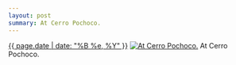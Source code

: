 ```yaml
---
layout: post
summary: At Cerro Pochoco.
---
```


<p>
  <time><a href="/116">{{ page.date | date: "%B %e, %Y" }}</a></time>
  <a href="/116"><img src="{{ site.assets_url }}/116-640.jpg" srcset="{{ site.assets_url }}/116-1280.jpg 1280w, {{ site.assets_url }}/116-960.jpg 960w, {{ site.assets_url }}/116-640.jpg 640w, {{ site.assets_url }}/116-320.jpg 320w" sizes="(min-width: 700px) 50vw, calc(100vw - 2rem)" alt="At Cerro Pochoco." /></a>
  <span>At Cerro Pochoco.</span>
</p>
